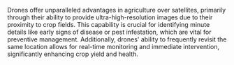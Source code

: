 Drones offer unparalleled advantages in agriculture over satellites, primarily through their ability to provide ultra-high-resolution images due to their proximity to crop fields. This capability is crucial for identifying minute details like early signs of disease or pest infestation, which are vital for preventive management. Additionally, drones' ability to frequently revisit the same location allows for real-time monitoring and immediate intervention, significantly enhancing crop yield and health.
